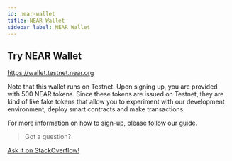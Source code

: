 ```yaml
---
id: near-wallet
title: NEAR Wallet
sidebar_label: NEAR Wallet
---
```


## Try NEAR Wallet

https://wallet.testnet.near.org

Note that this wallet runs on Testnet. Upon signing up, you are provided with 500 NEAR tokens. Since these tokens are issued on Testnet, they are kind of like fake tokens that allow you to experiment with our development environment, deploy smart contracts and make transactions.

For more information on how to sign-up, please follow our [guide](/docs/local-setup/create-account).

>Got a question?
<a href="https://stackoverflow.com/questions/tagged/nearprotocol">
  <h8>Ask it on StackOverflow!</h8></a>
